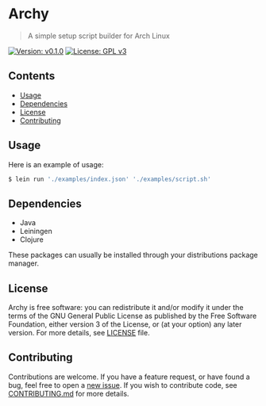 # Archy
> A simple setup script builder for Arch Linux

[![Version: v0.1.0](https://img.shields.io/badge/version-v0.1.0-blue)](https://vstan02.github.io/archy)
[![License: GPL v3](https://img.shields.io/badge/license-GPL%20v3-blue.svg)](http://www.gnu.org/licenses/gpl-3.0)

## Contents
- [Usage](#usage)
- [Dependencies](#dependencies)
- [License](#license)
- [Contributing](#contributing)

## Usage
Here is an example of usage:
```sh
$ lein run './examples/index.json' './examples/script.sh'
```

## Dependencies
- Java
- Leiningen
- Clojure

These packages can usually be installed through your distributions package manager.

## License
Archy is free software: you can redistribute it and/or modify it under the terms of the GNU General Public License as published by the Free Software Foundation, either version 3 of the License, or (at your option) any later version.
For more details, see [LICENSE](https://github.com/vstan02/archy/blob/master/LICENSE) file.

## Contributing
Contributions are welcome.
If you have a feature request, or have found a bug, feel free to open a [new issue](https://github.com/vstan02/archy/issues/new).
If you wish to contribute code, see [CONTRIBUTING.md](https://github.com/vstan02/archy/blob/master/CONTRIBUTING.md) for more details.
